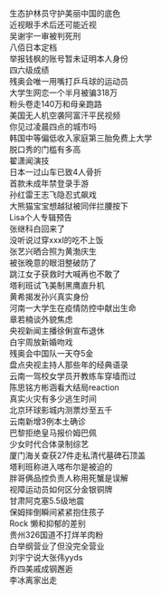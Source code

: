生态护林员守护美丽中国的底色  
近视眼手术后还可能近视  
吴谢宇一审被判死刑  
八佰日本定档  
举报钱枫的账号暂未证明本人身份  
四六级成绩  
残奥会唯一用嘴打乒乓球的运动员  
大学生网恋一个半月被骗318万  
粉头卷走140万和母亲跑路  
美国无人机空袭阿富汗平民视频  
你见过凌晨四点的城市吗  
韩国中等偏低收入家庭第三胎免费上大学  
脱口秀的门槛有多高  
翟潇闻演技  
日本一过山车已致4人骨折  
首款未成年禁登录手游  
孙红雷王志飞隐忍式飙戏  
大熊猫宝宝想越狱被同伴拦腰按下  
Lisa个人专辑预告  
张继科白回来了  
没听说过穿xxxl的吃不上饭  
张艺兴晒合照为黄渤庆生  
被张晚意的眼泪整破防了  
跳江女子获救时大喊再也不敢了  
塔利班试飞美制黑鹰直升机  
黄希揭发孙兴真实身份  
河南一大学生在疫情防控中献出生命  
章若楠谈外貌焦虑  
央视新闻主播徐俐宣布退休  
白宇周放新婚吻戏  
残奥会中国队一天夺5金  
盘点央视主持人那些年的经典语录  
云南一驾校女学员开教练车穿墙而过  
陈思铭方彬涵看大结局reaction  
真实火灾有多少逃生时间  
北京环球影城内测票炒至五千  
云南新增3例本土确诊  
巴黎拒绝皇马报价姆巴佩  
少女时代合体录制综艺  
厦门海关查获27件走私清代墓碑石顶盖  
塔利班称进入喀布尔是被迫的  
胖哥俩品控负责人称用死蟹是误解  
视障运动员如何区分金银铜牌  
甘肃阿克塞5.5级地震  
保姆摔倒瞬间紧紧抱住孩子  
Rock 懒和抑郁的差别  
贵州326国道不打烊羊肉粉  
白举纲营业了但没完全营业  
刘宇宁说大张伟yyds  
乔四美戚成钢邂逅  
李冰离家出走  
